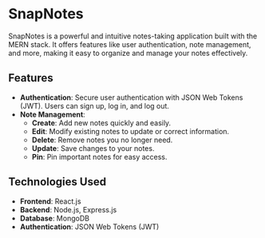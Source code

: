 # SnapNotes

SnapNotes is a powerful and intuitive notes-taking application built with the MERN stack. It offers features like user authentication, note management, and more, making it easy to organize and manage your notes effectively.

## Features

- **Authentication**: Secure user authentication with JSON Web Tokens (JWT). Users can sign up, log in, and log out.
- **Note Management**:
  - **Create**: Add new notes quickly and easily.
  - **Edit**: Modify existing notes to update or correct information.
  - **Delete**: Remove notes you no longer need.
  - **Update**: Save changes to your notes.
  - **Pin**: Pin important notes for easy access.

## Technologies Used

- **Frontend**: React.js
- **Backend**: Node.js, Express.js
- **Database**: MongoDB
- **Authentication**: JSON Web Tokens (JWT)


